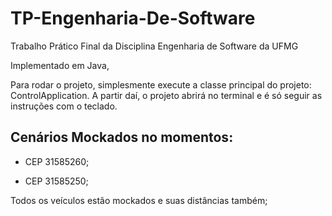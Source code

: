 # TP-Engenharia-De-Software
Trabalho Prático Final da Disciplina Engenharia de Software da UFMG

Implementado em Java, 



Para rodar o projeto, simplesmente execute a classe principal do projeto: ControlApplication.
A partir daí, o projeto abrirá no terminal e é só seguir as instruções com o teclado.

Cenários Mockados no momentos:
-
- CEP 31585260;
  
- CEP 31585250;


Todos os veículos estão mockados e suas distâncias também;

